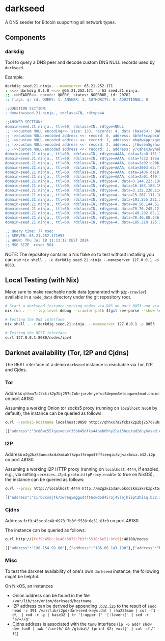 # darkseed

A DNS seeder for Bitcoin supporting all network types.

## Components

### darkdig

Tool to query a DNS peer and decode custom DNS NULL records used by `darkseed`.

Example:

```bash
darkdig seed.21.ninja. --nameserver 65.21.252.171
; <<>> darkdig 0.1.0 <<>> @65.21.252.171 -p 53 seed.21.ninja.
;; ->>HEADER<<- opcode: QUERY, status: NOERROR, id: 20782
;; flags: qr rd, QUERY: 1, ANSWER: 3, AUTHORITY: 0, ADDITIONAL: 0

;;QUESTION SECTION:
; domain=seed.21.ninja., rdclass=IN, rdtype=A

;;ANSWER SECTION:
domain=seed.21.ninja., ttl=60, rdclass=IN, rdtype=NULL
;; ->>custom NULL encoding<<- size: 133, records: 4, data (base64): BADgSkKoWXhu1bfnzGpGNkkEIzSTOAgAoZ5/J2wtc1IAngBp4Dtx743NW94Xmgeyxv2f9zExg1dkC/wc2LtR+bC3iwFJfOkRvTRPeJfKkPxUV6Vw/miozV++IkwoJFU/9njzYgHHxAOAW7YP5V6BshWIuCTngs6c5OOrdvCX9kunJUoFow
;; ->>custom NULL-encoded address <<- record: 0, address: 4bfefkczpbxnln7hzrvemnsjaqrtjezybaakdht7e5wc242sacpizhid.onion
;; ->>custom NULL-encoded address <<- record: 1, address: nhqdw4pprxgvxxqxtid3frx5t73tcmmdk5sax7a43c5vd6nqw6fxpxad.onion
;; ->>custom NULL-encoded address <<- record: 2, address: jf6osen5grhxrf6ksd6fiv5fod7grkgnl67cetbierkt75ty6nra.b32.i2p
;; ->>custom NULL-encoded address <<- record: 3, address: y7cahac3wyh6kxubwikyrobe46bm5hhe4ovxn4ex6zf2ojkkawrq.b32.i2p
domain=seed.21.ninja., ttl=60, rdclass=IN, rdtype=AAAA, data=fca0:151:79ac:8992:b51e:bdc4:6ed9:41be
domain=seed.21.ninja., ttl=60, rdclass=IN, rdtype=AAAA, data=fc32:17ea:e415:c3bf:9808:149d:b5a2:c9aa
domain=seed.21.ninja., ttl=60, rdclass=IN, rdtype=AAAA, data=2a02:c206:2181:1209::1
domain=seed.21.ninja., ttl=60, rdclass=IN, rdtype=AAAA, data=2003:e3:f746:aa00:be24:11ff:fe64:c6a
domain=seed.21.ninja., ttl=60, rdclass=IN, rdtype=AAAA, data=2406:da18:9f1:f300:6d30:bf12:8a1b:873b
domain=seed.21.ninja., ttl=60, rdclass=IN, rdtype=AAAA, data=2a01:4f9:1a:ae1a::2
domain=seed.21.ninja., ttl=60, rdclass=IN, rdtype=A, data=3.144.223.134
domain=seed.21.ninja., ttl=60, rdclass=IN, rdtype=A, data=16.163.188.199
domain=seed.21.ninja., ttl=60, rdclass=IN, rdtype=A, data=3.132.226.114
domain=seed.21.ninja., ttl=60, rdclass=IN, rdtype=A, data=15.207.111.189
domain=seed.21.ninja., ttl=60, rdclass=IN, rdtype=A, data=191.255.221.37
domain=seed.21.ninja., ttl=60, rdclass=IN, rdtype=A, data=84.56.144.51
domain=seed.21.ninja., ttl=60, rdclass=IN, rdtype=A, data=70.76.245.12
domain=seed.21.ninja., ttl=60, rdclass=IN, rdtype=A, data=149.202.85.112
domain=seed.21.ninja., ttl=60, rdclass=IN, rdtype=A, data=78.46.80.246
domain=seed.21.ninja., ttl=60, rdclass=IN, rdtype=A, data=185.210.125.33

;; Query time: 77 msec
;; SERVER: 65.21.252.171#53
;; WHEN: Thu Jul 18 11:13:12 CEST 2024
;; MSG SIZE  rcvd: 504
```

NOTE: The repository contains a Nix flake so to test without installing you can use `nix
shell . -c darkdig seed.21.ninja --nameserver 127.0.0.1 -p 8053`.

## Local Testing (with Nix)

Make sure to make reachable node data (generated with `p2p-crawler`) available in a
`node_data` directory under the git repository root.

```bash
# Start a darkseed instance serving nodes via DNS on port 8053 and via REST on port 8080
nix run . -- --log-level debug --crawler-path $(git rev-parse --show-toplevel)/test_data --dns-port 8053 --rest-port 8080

# Testing the DNS interface
nix shell . -c darkdig seed.21.ninja. --nameserver 127.0.0.1 -p 8053

# Testing the REST interface
curl 127.0.0.1:8080/nodes/ipv4
```

## Darknet availability (Tor, I2P and Cjdns)

The REST interface of a demo `darkseed` instance is reachable via Tor, I2P, and Cjdns.

### Tor

Address `qhhxx7a2fcbzk2p2bj257c7uhrjorzhnyefuo34epmm3vlooqwemfmad.onion` on port 48180.

Assuming a working Onion tor socks5 proxy (running on `localhost:9050` by default), the
instance can be queried as follows:

```bash
curl --socks5-hostname localhost:9050 http://qhhxx7a2fcbzk2p2bj257c7uhrjorzhnyefuo34epmm3vlooqwemfmad.onion:48180/nodes

[{"address":"3cd6wc557gesvdcvr35bb45ofks44beh6hhy2lai5bcqrud2duy6ysad.onion"},{"address":"3.130.132.234"},...]
```

### I2P

Address `m2g2kz53anuokcdzkmiak7kzpxt5ropmftffseeqiu3zjvax6cua.b32.i2p` on port 48180.

Assuming a working I2P HTTP proxy (running on `localhost:4444`, if enabled, e.g., via
setting `services.i2pd.proto.httpProxy.enable` to true on NixOS), the instance can be
queried as follows:

```bash
curl --proxy http://localhost:4444 http://m2g2kz53anuokcdzkmiak7kzpxt5ropmftffseeqiu3zjvax6cua.b32.i2p/nodes

[{"address":"sirb7csejtk7xwr6qymggudtft6cwd5d4iroj4vlajhiipt2hiaq.b32.i2p"},{"address":"h4bxizfku3lgjbemw5orbuluugq5uv2nglrtj2vusy2gxdhwj5u6mtad.onion"},...]
```

### Cjdns

Address `fcf9:45bc:8c48:6973:7b3f:5538:6e51:8fc9` on port 48180.

The instance can be queried as follows:

```bash
curl http://[fcf9:45bc:8c48:6973:7b3f:5538:6e51:8fc9]:48180/nodes

[{"address":"198.154.99.66"},{"address":"185.66.143.190"},{"address":"bg76hlijkwluqqgpiahkdijpffdim6ed6tgwuovoysv2vnnhrahtkdyd.onion"},...]
```

### Misc

To test the darknet availability of one's own `darkseed` instance, the following might
be helpful.

On NixOS, an instances
- Onion address can be found in the file `/var/lib/tor/onion/darkseed/hostname`.
- I2P address can be derived by appending `.b32.i2p` to the result of `sudo head -c 391
  /var/lib/i2pd/darkseed-keys.dat | sha256sum | cut -f1 -d\  | xxd -r -p | base32 | tr
  '[:upper:]' '[:lower:]' | sed -r 's/=//g'`
- Cjdns address is associated with the `tun0` interface (`ip -6 addr show dev tun0 | awk
  '/inet6/ && /global/ {print $2; exit}' | cut -d'/' -f1`)
